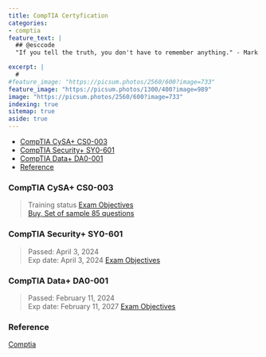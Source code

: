 ```yaml
---
title: CompTIA Certyfication
categories:
- comptia
feature_text: |
  ## @esccode
  "If you tell the truth, you don't have to remember anything." - Mark Twain

excerpt: |
  # 
#feature_image: "https://picsum.photos/2560/600?image=733"
feature_image: "https://picsum.photos/1300/400?image=989"
image: "https://picsum.photos/2560/600?image=733"
indexing: true
sitemap: true
aside: true
---
```


- [CompTIA CySA+ CS0-003](#comptia-cysa-cs0-003)
- [CompTIA Security+ SY0-601](#comptia-security-sy0-601)
- [CompTIA Data+ DA0-001](#comptia-data-da0-001)
- [Reference](#reference)

### CompTIA CySA+ CS0-003

> Training status
> [Exam Objectives](https://esccode.pl/cyber/2024/04/12/cs0-003/)  
> [Buy, Set of sample 85 questions](https://www.naffy.io/esccode-pl/set-of-sample-85-qn-cysa-cs0-003-1an)

### CompTIA Security+ SY0-601

> Passed: April 3, 2024  
> Exp date: April 3, 2024
> [Exam Objectives](https://esccode.pl/cyber/2023/08/13/sy0-601/)


### CompTIA Data+ DA0-001  

> Passed:   February 11, 2024  
> Exp date: February 11, 2027
> [Exam Objectives](https://esccode.pl/data/2023/08/12/da0-001/)

### Reference

[Comptia](https://www.comptia.org/certifications)


